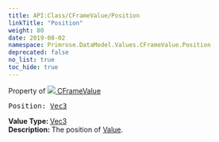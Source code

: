 ```yaml
---
title: API:Class/CFrameValue/Position
linkTitle: "Position"
weight: 80
date: 2019-08-02
namespace: Primrose.DataModel.Values.CFrameValue.Position
deprecated: false
no_list: true
toc_hide: true
---
```

Property of <a href="/docs/api-reference/Class/CFrameValue"><img src="/icons/silk/value.png"/>&nbsp;CFrameValue</a>
<pre class="method-declaration">
Position: <a class="type" href="/docs/api-reference/DataType/Vec3">Vec3</a></pre>
<b>Value Type: </b>
<a class="type" href="/docs/api-reference/DataType/Vec3">Vec3</a>
<br/>
<b>Description: </b>
The position of <a href="/docs/api-reference/Class/CFrameValue/Value" >Value</a>.


